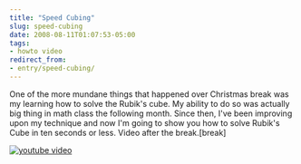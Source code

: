 ```yaml
---
title: "Speed Cubing"
slug: speed-cubing
date: 2008-08-11T01:07:53-05:00
tags:
- howto video
redirect_from:
- entry/speed-cubing/
---
```

One of the more mundane things that happened over Christmas break was my learning how to solve the Rubik's cube. My ability to do so was actually big thing in math class the following month. Since then, I've been improving upon my technique and now I'm going to show you how to solve Rubik's Cube in ten seconds or less. Video after the break.[break]

[![youtube video](https://img.youtube.com/vi/tosN4CW6OXI/0.jpg)](https://www.youtube.com/watch?v=tosN4CW6OXI&youtube-thumb)
